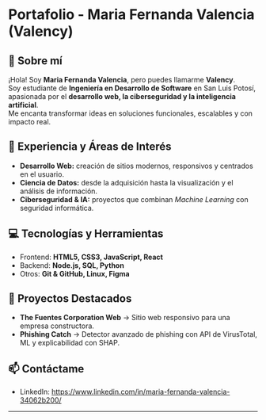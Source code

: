# Portafolio - Maria Fernanda Valencia (Valency)

## 👋 Sobre mí  
¡Hola! Soy **Maria Fernanda Valencia**, pero puedes llamarme **Valency**.  
Soy estudiante de **Ingeniería en Desarrollo de Software** en San Luis Potosí, apasionada por el **desarrollo web, la ciberseguridad y la inteligencia artificial**.  
Me encanta transformar ideas en soluciones funcionales, escalables y con impacto real.  

## 🚀 Experiencia y Áreas de Interés  
- **Desarrollo Web:** creación de sitios modernos, responsivos y centrados en el usuario.  
- **Ciencia de Datos:** desde la adquisición hasta la visualización y el análisis de información.  
- **Ciberseguridad & IA:** proyectos que combinan *Machine Learning* con seguridad informática.  

## 💻 Tecnologías y Herramientas  
- Frontend: **HTML5, CSS3, JavaScript, React**  
- Backend: **Node.js, SQL, Python**  
- Otros: **Git & GitHub, Linux, Figma**  

## 📂 Proyectos Destacados  
- **The Fuentes Corporation Web** → Sitio web responsivo para una empresa constructora.  
- **Phishing Catch** → Detector avanzado de phishing con API de VirusTotal, ML y explicabilidad con SHAP.  

## 📫 Contáctame  
- LinkedIn: https://www.linkedin.com/in/maria-fernanda-valencia-34062b200/

---
